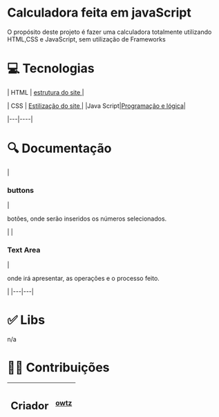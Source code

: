 # Calculadora feita em javaScript
O propósito deste projeto é fazer uma calculadora totalmente utilizando HTML,CSS e JavaScript, sem utilização de Frameworks


# 💻️ Tecnologias

| HTML | [estrutura do site ](https://www.w3schools.com/html/)|

| CSS | [Estilização do site ](https://www.w3schools.com/css/)|
|Java Script|[Programação e lógica](https://developer.mozilla.org/pt-BR/docs/web/javascript/guide/introduction)|

|---|----|


# 🔍️ Documentação 
| <h3> buttons </h3> | <p>botões, onde serão inseridos os números selecionados. </p>|
| <h3> Text Area </h3> | <p>onde irá apresentar, as operações e o processo feito. </p>|
|---|---|


# ✅ Libs 
<p>   n/a </p>

# 👨‍💻 Contribuições
|<h2> Criador </h2>|[owtz](https://github.com/OwTz)|
|---|---|


